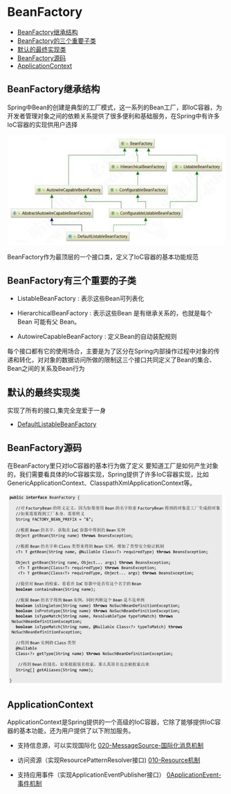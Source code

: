 # BeanFactory

- [BeanFactory继承结构](#BeanFactory继承结构)
- [BeanFactory的三个重要子类](#BeanFactory的三个重要子类)
- [默认的最终实现类](#默认的最终实现类) 
- [BeanFactory源码](#BeanFactory源码)
- [ApplicationContext](#ApplicationContext)

## BeanFactory继承结构

Spring中Bean的创建是典型的工厂模式，这一系列的Bean工厂，即IoC容器，为开发者管理对象之间的依赖关系提供了很多便利和基础服务，在Spring中有许多IoC容器的实现供用户选择

![image-20200917212321381](../../assets/image-20200917212321381.png)

BeanFactory作为最顶层的一个接口类，定义了IoC容器的基本功能规范

## BeanFactory有三个重要的子类

- ListableBeanFactory :  表示这些Bean可列表化

- HierarchicalBeanFactory : 表示这些Bean 是有继承关系的，也就是每个 Bean 可能有父 Bean。

- AutowireCapableBeanFactory : 定义Bean的自动装配规则

每个接口都有它的使用场合，主要是为了区分在Spring内部操作过程中对象的传递和转化，对对象的数据访问所做的限制这三个接口共同定义了Bean的集合、Bean之间的关系及Bean行为

## 默认的最终实现类

实现了所有的接口,集完全宠爱于一身

- [DefaultListableBeanFactory](020-核心类/001-DefaultListableBeanFactory.md) 

## BeanFactory源码

在BeanFactory里只对IoC容器的基本行为做了定义
要知道工厂是如何产生对象的，我们需要看具体的IoC容器实现，Spring提供了许多IoC容器实现，比如GenericApplicationContext、ClasspathXmlApplicationContext等。

![image-20200917213552754](../../assets/image-20200917213552754.png)



## ApplicationContext

ApplicationContext是Spring提供的一个高级的IoC容器，它除了能够提供IoC容器的基本功能，还为用户提供了以下附加服务。

- 支持信息源，可以实现国际化 [020-MessageSource-国际化消息机制](../090-Spring机制/020-MessageSource-国际化消息机制) 

- 访问资源（实现ResourcePatternResolver接口)  [010-Resource机制](../090-Spring机制/010-Resource机制) 

- 支持应用事件（实现ApplicationEventPublisher接口） [0ApplicationEvent-事件机制](../090-Spring机制/030-ApplicationEvent-事件机制) 

